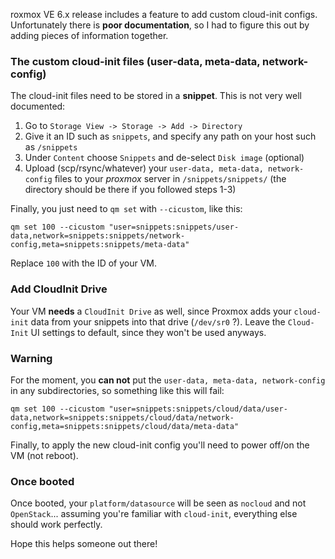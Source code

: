 roxmox VE 6.x release includes a feature to add custom cloud-init configs. Unfortunately there is **poor documentation**, so I had to figure this out by adding pieces of information together.

### The custom cloud-init files (user-data, meta-data, network-config)

The cloud-init files need to be stored in a **snippet**. This is not very well documented:

1. Go to `Storage View -> Storage -> Add -> Directory`
2. Give it an ID such as `snippets`, and specify any path on your host such as `/snippets`
3. Under `Content` choose `Snippets` and de-select `Disk image` (optional)
4. Upload (scp/rsync/whatever) your `user-data, meta-data, network-config` files to your _proxmox_ server in `/snippets/snippets/` (the directory should be there if you followed steps 1-3)

Finally, you just need to `qm set` with `--cicustom`, like this:

```
qm set 100 --cicustom "user=snippets:snippets/user-data,network=snippets:snippets/network-config,meta=snippets:snippets/meta-data"
```

Replace `100` with the ID of your VM.

### Add CloudInit Drive

Your VM **needs** a `CloudInit Drive` as well, since Proxmox adds your `cloud-init` data from your snippets into that drive (`/dev/sr0` ?). Leave the `Cloud-Init` UI settings to default, since they won't be used anyways.

### Warning

For the moment, you **can not** put the `user-data, meta-data, network-config` in any subdirectories, so something like this will fail:

```
qm set 100 --cicustom "user=snippets:snippets/cloud/data/user-data,network=snippets:snippets/cloud/data/network-config,meta=snippets:snippets/cloud/data/meta-data"
```

Finally, to apply the new cloud-init config you'll need to power off/on the VM (not reboot).

### Once booted

Once booted, your `platform/datasource` will be seen as `nocloud` and not `OpenStack`... assuming you're familiar with `cloud-init`, everything else should work perfectly.

Hope this helps someone out there!
